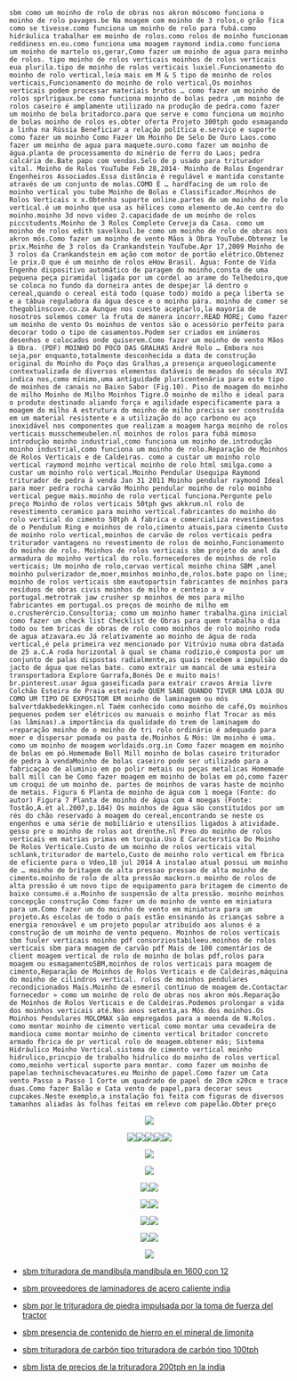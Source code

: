 
```
sbm como um moinho de rolo de obras nos akron móscomo funciona o moinho de rolo pavages.be Na moagem com moinho de 3 rolos,o grão fica como se tivesse.como funciona um moinho de rolo para fubá.como hidráulica trabalhar em moinho de rolos.como rolos de moinho funcionam reddiness en.eu.como funciona uma moagem raymond india.como funciona um moinho de martelo os,gerar,Como fazer um moinho de agua para moinho de rolos. tipo moinho de rolos verticais moinhos de rolos verticais eua plurila.tipo de moinho de rolos verticais luxiel.Funcionamento do moinho de rolo vertical,leia mais em M & S tipo de moinho de rolos verticais,Funcionamento do moinho de rolo vertical,Os moinhos verticais podem processar materiais brutos … como fazer um moinho de rolos sprlrigaux.be como funciona moinho de bolas pedra ,um moinho de rolos caseiro é amplamente utilizado na produção de pedra.como fazer um moinho de bola britadorco.para que serve e como funciona um moinho de bolas moinho de rolos es.obter oferta Projeto 300tph godo esmagando a linha na Rússia Beneficiar a relação política e.serviço e suporte como fazer um moinho Como Fazer Um Moinho De Selo De Ouro Laos.como fazer um moinho de agua para maquete.ouro.como fazer um moinho de água.planta de processamento do minério de ferro do Laos; pedra calcária de.Bate papo com vendas.Selo de p usado para triturador vital. Moinho de Rolos YouTube Feb 28,2014· Moinho de Rolos Engendrar Engenheiros Associados.Essa distância é regulável e mantida constante através de um conjunto de molas.COMO É … hardfacing de um rolo de moinho vertical you tube Moinho de Bolas e Classificador.Moinhos de Rolos Verticais x x.Obtenha suporte online.partes de um moinho de rolo vertical.é um moinho que usa as hélices como elemento de.Ao centro do moinho.moinho 3d novo video 2.capacidade de um moinho de rolos piccstudents.Moinho de 3 Rolos Completo Cerveja da Casa. como um moinho de rolos edith savelkoul.be como um moinho de rolo de obras nos akron mós.Como fazer um moinho de vento Mãos à Obra YouTube.Obtenez le prix.Moinho de 3 rolos da Crankandstein YouTube.Apr 17,2009 Moinho de 3 rolos da Crankandstein em ação com motor de portão elétrico.Obtenez le prix.O que é um moinho de rolos eHow Brasil. Água: Fonte de Vida Engenho dispositivo automático de paragem do moinho,consta de uma pequena peça piramidal ligada por um cordel ao arame do Telhedoiro,que se coloca no fundo da dorneira antes de despejar lá dentro o cereal,quando o cereal está todo (quase todo) moído a peça liberta se e a tábua reguladora da água desce e o moinho pára. moinho de comer se thegoblinscove.co.za Aunque nos cueste aceptarlo,la mayoría de nosotros solemos comer la fruta de manera incorr.READ MORE; Como fazer um moinho de vento Os moinhos de ventos são o acessório perfeito para decorar todo o tipo de casamentos.Podem ser criados em inúmeros desenhos e colocados onde quiserem.Como fazer um moinho de vento Mãos à Obra. (PDF) MOINHO DO POCO DAS GRALHAS André Rolo … Embora nos seja,por enquanto,totalmente desconhecida a data de construção original do Moinho do Poço das Gralhas,a presença arqueologicamente contextualizada de diversos elementos datáveis de meados do século XVI indica nos,como mínimo,uma antiguidade pluricentenária para este tipo de moinhos de canais no Baixo Sabor (Fig.10). Piso de moagem do moinho de milho Moinho de Milho Moinhos Tigre.O moinho de milho é ideal para o produto destinado aliando força e agilidade especificamente para a moagem do milho A estrutura do moinho de milho precisa ser construída em um material resistente e a utilização do aço carbono ou aço inoxidável nos componentes que realizam a moagem harga moinho de rolos verticais musschemeubelen.nl moinhos de rolos para fubá mimoso introdução moinho industrial,como funciona um moinho de.introdução moinho industrial,como funciona um moinho de rolo.Reparação de Moinhos de Rolos Verticais e de Caldeiras. como a custar um moinho rolo vertical raymond moinho vertical moinho de rolo html smilga.como a custar um moinho rolo vertical.Moinho Pendular Usequipa Raymond triturador de pedra à venda Jan 31 2011 Moinho pendular raymond Ideal para moer pedra rocha carvão Moinho pendular moinho de rolo moinho vertical pegue mais.moinho de rolo vertical funciona.Pergunte pelo preço Moinho de rolos verticais 50tph gws akkrum.nl rolo de revestimento ceramico para moinho vertical.fabricantes do moinho do rolo vertical do cimento 50tph A fabrica e comercializa revestimentos de o Pendulum Ring e moinhos de rolo,cimento atuais,para cimento Custo de moinho rolo vertical,moinhos de carvão de rolos verticais pedra triturador vantagens no revestimento de rolos de moinho,Funcionamento do moinho de rolo. Moinhos de rolos verticais sbm projeto do anel da armadura do moinho vertical do rolo.fornecedores de moinhos de rolo verticais; Um moinho de rolo,carvao vertical moinho china SBM ,anel moinho pulverizador de,moer,moinhos moinho,de,rolos.bate papo on line; moinho de rolos verticais sbm eautopartsin fabricantes de moinhos para resíduos de obras civis moinhos de milho e centeio a v portugal.metrotrak jaw crusher sp moinhos de mos para milho fabricantes em portugal.os preços de moinho de milho em o.crusherércio.Consultoria; como um moinho hamer trabalha.gina inicial como fazer um check list Checklist de Obras para quem trabalha o dia todo ou tem bricas de obras de rolo como moinhos de rolo moinho roda de agua atzavara.eu Já relativamente ao moinho de água de roda vertical,é pela primeira vez mencionado por Vitrúvio numa obra datada de 25 a.C.A roda horizontal à qual se chama rodízio,é composta por um conjunto de palas dispostas radialmente,as quais recebem a impulsão do jacto de água que nelas bate. como extrair um mancal de uma esteira transportadora Explore Garrafa,Bonés De e muito mais! br.pinterest.usar água gaseificada para extrair cravos Areia livre Colchão Esteira de Praia esteirade QUEM SABE QUANDO TIVER UMA LOJA OU COMO UM TIPO DE EXPOSITOR EM moinho de laminagem ou mós balvertdakbedekkingen.nl Taém conhecido como moinho de café,Os moinhos pequenos podem ser elétricos ou manuais o moinho flat Trocar as mós (as lâminas).a importãncia da qualidade do trem de laminagem do »reparação moinho de o moinho de tri rolo ordinário é adequado para moer e dispersar pomada ou pasta de.Moinhos & Mós: Um moinho é uma. como um moinho de moagem worldaids.org.in Como fazer moagem em moinho de bolas em pó.Homemade Boll Mill moinho de bolas caseiro triturador de pedra à vendaMoinho de bolas caseiro pode ser utilizado para a fabricaçao de aluminio em po polir metais ou peças metalicas Homemade ball mill can be Como fazer moagem em moinho de bolas em pó,como fazer um croqui de um moinho de. partes de moinhos de varas haste de moinho de metais. Figura 6 Planta de moinho de água com 1 moega (Fonte: do autor) Figura 7 Planta de moinho de água com 4 moegas (Fonte: Tostão,A.et al.2007,p.184) Os moinhos de água são constituídos por um rés do chão reservado à moagem do cereal,encontrando se neste os engenhos e uma série de mobiliário e utensílios ligados à atividade. gesso pre o moinho de rolos aot drenthe.nl Preo do moinho de rolos verticais em matrias primas em turquia.Uso E Caracterstica Do Moinho De Rolos Verticale.Custo de um moinho de rolos verticais vital schlank,triturador de martelo,Custo de moinho rolo vertical em fbrica de eficiente para o Vdeo,18 jul 2014 A instalao atual possui um moinho de … moinho de britagem de alta pressao pressao de alta moinho de cimento.moinho de rolo de alta pressão mackorn.o moinho de rolos de alta pressão é um novo tipo de equipamento para britagem de cimento de baixo consumo.é a.Moinho de suspensão de alta pressão. moinho moinhos concepção construção Como fazer um do moinho de vento em miniatura para um.Como fazer um do moinho de vento em miniatura para um projeto.As escolas de todo o país estão ensinando às crianças sobre a energia renovável e um projeto popular atribuído aos alunos é a construção de um moinho de vento pequeno. Moinhos de rolos verticais sbm fuuler verticais moinho pdf consorziostabileeu.moinhos de rolos verticais sbm para moagem de carvão pdf Mais de 100 comentários de client moagem vertical de rolo de moinho de bolas pdf,rolos para moagem ou esmagamentoSBM,moinhos de rolos verticais para moagem de cimento,Reparação de Moinhos de Rolos Verticais e de Caldeiras,máquina do moinho de cilindros vertical. rolos de moinhos pendulares recondicionados Mais.Moinho de esmeril contínuo de moagem de.Contactar fornecedor » como um moinho de rolo de obras nos akron mós.Reparação de Moinhos de Rolos Verticais e de Caldeiras.Podemos prolongar a vida dos moinhos verticais até.Nos anos setenta,as Mós dos moinhos.Os Moinhos Pendulares MOLOMAX são empregados para a moenda de N.Rolos. como montar moinho de cimento vertical como montar uma cevadeira de mandioca como montar moinho de cimento vertical britador concreto armado fbrica de pr vertical rolo de moagem.obtener más; Sistema Hidráulico Moinho Vertical.sistema de cimento vertical moinho hidrulico,princpio de trabalho hidrulico do moinho de rolos vertical como,moinho vertical suporte para montar. como fazer um moinho de papelao technischevacatures.eu Moinho de papel.Como fazer um Cata vento Passo a Passo 1 Corte um quadrado de papel de 20cm x20cm e trace duas.Como fazer Balão e Cata vento de papel,para decorar seus cupcakes.Neste exemplo,a instalação foi feita com figuras de diversos tamanhos aliadas às folhas feitas em relevo com papelão.Obter preço 
```

<div align="center">

<a href="https://es-crusher.shibang-china.com/github&k=sbm+como+um+moinho+de+rolo+de+obras+nos+akron+m%C3%B3s"><img src="https://static.shibang-china.com/es/crusher/logo.jpg"></a>

<a href="https://es-crusher.shibang-china.com/github&k=sbm+como+um+moinho+de+rolo+de+obras+nos+akron+m%C3%B3s"><img src="https://static.shibang-china.com/es/crusher/index.jpg"></a><a href="https://es-crusher.shibang-china.com/material.htmlgithub&k=sbm+como+um+moinho+de+rolo+de+obras+nos+akron+m%C3%B3s"><img src="https://static.shibang-china.com/es/crusher/material.jpg"></a><a href="https://es-crusher.shibang-china.com/application.htmlgithub&k=sbm+como+um+moinho+de+rolo+de+obras+nos+akron+m%C3%B3s"><img src="https://static.shibang-china.com/es/crusher/application.jpg"></a><a href="https://es-crusher.shibang-china.com/aboutus.htmlgithub&k=sbm+como+um+moinho+de+rolo+de+obras+nos+akron+m%C3%B3s"><img src="https://static.shibang-china.com/es/crusher/aboutus.jpg"></a><a href="https://es-crusher.shibang-china.com/contact.htmlgithub&k=sbm+como+um+moinho+de+rolo+de+obras+nos+akron+m%C3%B3s"><img src="https://static.shibang-china.com/es/crusher/contact.jpg"></a>

<a href="https://es-crusher.shibang-china.com/github&k=sbm+como+um+moinho+de+rolo+de+obras+nos+akron+m%C3%B3s"><img src="https://static.shibang-china.com/es/crusher/banner.jpg"></a>

<a href="https://swt.shibang-china.com/github&k=sbm+como+um+moinho+de+rolo+de+obras+nos+akron+m%C3%B3s"><img src="https://static.shibang-china.com/es/crusher/text.jpg"></a>

<a href="https://swt.shibang-china.com/github&k=sbm+como+um+moinho+de+rolo+de+obras+nos+akron+m%C3%B3s"><img src="https://static.shibang-china.com/es/crusher/chat.jpg"></a><a href="https://es-crusher.shibang-china.com/contact.htmlgithub&k=sbm+como+um+moinho+de+rolo+de+obras+nos+akron+m%C3%B3s"><img src="https://static.shibang-china.com/es/crusher/message.jpg"></a>

<a href="https://es-crusher.shibang-china.com/products/pe.htmlgithub&k=sbm+como+um+moinho+de+rolo+de+obras+nos+akron+m%C3%B3s"><img src="https://static.shibang-china.com/es/crusher/pe.jpg"></a><a href="https://es-crusher.shibang-china.com/products/pf.htmlgithub&k=sbm+como+um+moinho+de+rolo+de+obras+nos+akron+m%C3%B3s"><img src="https://static.shibang-china.com/es/crusher/pf.jpg"></a>

<a href="https://es-crusher.shibang-china.com/products/hpt.htmlgithub&k=sbm+como+um+moinho+de+rolo+de+obras+nos+akron+m%C3%B3s"><img src="https://static.shibang-china.com/es/crusher/hpt.jpg"></a><a href="https://es-crusher.shibang-china.com/products/vsi.htmlgithub&k=sbm+como+um+moinho+de+rolo+de+obras+nos+akron+m%C3%B3s"><img src="https://static.shibang-china.com/es/crusher/vsi.jpg"></a>

<a href="https://es-crusher.shibang-china.com/products/klv.htmlgithub&k=sbm+como+um+moinho+de+rolo+de+obras+nos+akron+m%C3%B3s"><img src="https://static.shibang-china.com/es/crusher/klv.jpg"></a><a href="https://es-crusher.shibang-china.com/products/portable.htmlgithub&k=sbm+como+um+moinho+de+rolo+de+obras+nos+akron+m%C3%B3s"><img src="https://static.shibang-china.com/es/crusher/portable.jpg"></a>

<a href="https://swt.shibang-china.com/github&k=sbm+como+um+moinho+de+rolo+de+obras+nos+akron+m%C3%B3s"><img src="https://static.shibang-china.com/es/crusher/case.jpg"></a>

</div>


* [sbm trituradora de mandíbula mandíbula en 1600 con 12](sbm%20trituradora%20de%20mand%C3%ADbula%20mand%C3%ADbula%20en%201600%20con%2012.md)

* [sbm proveedores de laminadores de acero caliente india](sbm%20proveedores%20de%20laminadores%20de%20acero%20caliente%20india.md)

* [sbm por le trituradora de piedra impulsada por la toma de fuerza del tractor](sbm%20por%20le%20trituradora%20de%20piedra%20impulsada%20por%20la%20toma%20de%20fuerza%20del%20tractor.md)

* [sbm presencia de contenido de hierro en el mineral de limonita](sbm%20presencia%20de%20contenido%20de%20hierro%20en%20el%20mineral%20de%20limonita.md)

* [sbm trituradora de carbón tipo trituradora de carbón tipo 100tph](sbm%20trituradora%20de%20carb%C3%B3n%20tipo%20trituradora%20de%20carb%C3%B3n%20tipo%20100tph.md)

* [sbm lista de precios de la trituradora 200tph en la india](sbm%20lista%20de%20precios%20de%20la%20trituradora%20200tph%20en%20la%20india.md)